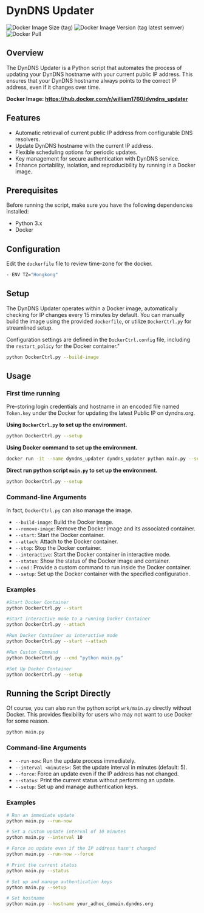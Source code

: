 # DynDNS Updater
![Docker Image Size (tag)](https://img.shields.io/docker/image-size/william1760/dyndns_updater/latest)
![Docker Image Version (tag latest semver)](https://img.shields.io/docker/v/william1760/dyndns_updater)
![Docker Pull](https://img.shields.io/docker/pulls/william1760/dyndns_updater)

## Overview

The DynDNS Updater is a Python script that automates the process of updating your DynDNS hostname with your current public IP address. This ensures that your DynDNS hostname always points to the correct IP address, even if it changes over time.

**Docker Image: https://hub.docker.com/r/william1760/dyndns_updater**

## Features

- Automatic retrieval of current public IP address from configurable DNS resolvers.
- Update DynDNS hostname with the current IP address.
- Flexible scheduling options for periodic updates.
- Key management for secure authentication with DynDNS service.
- Enhance portability, isolation, and reproducibility by running in a Docker image.

## Prerequisites

Before running the script, make sure you have the following dependencies installed:

- Python 3.x
- Docker

## Configuration

Edit the `dockerfile` file to review time-zone for the docker.

```bash
- ENV TZ="Hongkong"
```

## Setup

The DynDNS Updater operates within a Docker image, automatically checking for IP changes every 15 minutes by default. You can manually build the image using the provided `dockerfile`, or utilize `DockerCtrl.py` for streamlined setup.

Configuration settings are defined in the `DockerCtrl.config` file, including the `restart_policy` for the Docker container."

```bash
python DockerCtrl.py --build-image
```

## Usage

### First time running
Pre-storing login credentials and hostname in an encoded file named `Token.key` under the Docker for updating the latest Public IP on dyndns.org.

**Using `DockerCtrl.py` to set up the environment.**
```bash
python DockerCtrl.py --setup
```

**Using Docker command to set up the environment.**
```bash
docker run -it --name dyndns_updater dyndns_updater python main.py --setup
```

**Direct run python script `main.py` to set up the environment.**
```bash
python DockerCtrl.py --setup
```

### Command-line Arguments

In fact, `DockerCtrl.py` can also manage the image.

- `--build-image`: Build the Docker image.
- `--remove-image`: Remove the Docker image and its associated container.
- `--start`: Start the Docker container.
- `--attach`: Attach to the Docker container.
- `--stop`: Stop the Docker container.
- `--interactive`: Start the Docker container in interactive mode.
- `--status`: Show the status of the Docker image and container.
- `--cmd` <command>: Provide a custom command to run inside the Docker container.
- `--setup`: Set up the Docker container with the specified configuration.

### Examples

```bash
#Start Docker Container
python DockerCtrl.py --start

#Start interactive mode to a running Docker Container 
python DockerCtrl.py --attach

#Run Docker Container as interactive mode
python DockerCtrl.py --start --attach

#Run Custom Command
python DockerCtrl.py --cmd "python main.py"

#Set Up Docker Container
python DockerCtrl.py --setup
```

## Running the Script Directly

Of course, you can also run the python script `wrk/main.py` directly without Docker. This provides flexibility for users who may not want to use Docker for some reason.

```bash
python main.py
```

### Command-line Arguments

- `--run-now`: Run the update process immediately.
- `--interval <minutes>`: Set the update interval in minutes (default: 5).
- `--force`: Force an update even if the IP address has not changed.
- `--status`: Print the current status without performing an update.
- `--setup`: Set up and manage authentication keys.

### Examples
```bash
# Run an immediate update
python main.py --run-now

# Set a custom update interval of 10 minutes
python main.py --interval 10

# Force an update even if the IP address hasn't changed
python main.py --run-now --force

# Print the current status
python main.py --status

# Set up and manage authentication keys 
python main.py --setup

# Set hostname
python main.py --hostname your_adhoc_domain.dyndns.org
```
